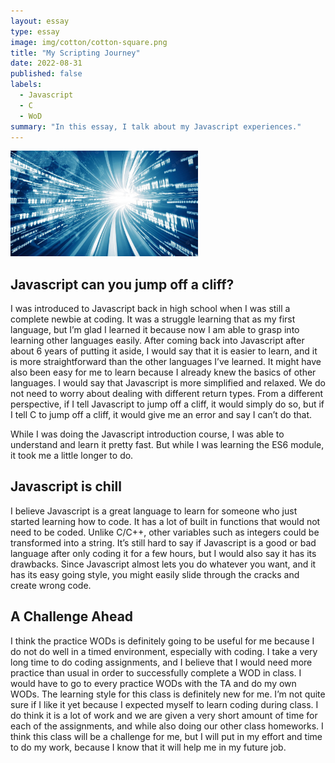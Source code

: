 ```yaml
---
layout: essay
type: essay
image: img/cotton/cotton-square.png
title: "My Scripting Journey"
date: 2022-08-31
published: false
labels:
  - Javascript
  - C
  - WoD
summary: "In this essay, I talk about my Javascript experiences."
---
```


<img width="300px" class="rounded float-start pe-4" src="../img/roadtocode.jpg">

## Javascript can you jump off a cliff?

I was introduced to Javascript back in high school when I was still a complete newbie at coding. It was a struggle learning that as my first language, but I’m glad I learned it because now I am able to grasp into learning other languages easily. After coming back into Javascript after about 6 years of putting it aside, I would say that it is easier to learn, and it is more straightforward than the other languages I’ve learned. It might have also been easy for me to learn because I already knew the basics of other languages. I would say that Javascript is more simplified and relaxed. We do not need to worry about dealing with different return types. From a different perspective, if I tell Javascript to jump off a cliff, it would simply do so, but if I tell C to jump off a cliff, it would give me an error and say I can’t do that. 

While I was doing the Javascript introduction course, I was able to understand and learn it pretty fast. But while I was learning the ES6 module, it took me a little longer to do. 

## Javascript is chill

I believe Javascript is a great language to learn for someone who just started learning how to code. It has a lot of built in functions that would not need to be coded. Unlike C/C++, other variables such as integers could be transformed into a string. It’s still hard to say if Javascript is a good or bad language after only coding it for a few hours, but I would also say it has its drawbacks. Since Javascript almost lets you do whatever you want, and it has its easy going style, you might easily slide through the cracks and create wrong code. 

## A Challenge Ahead

I think the practice WODs is definitely going to be useful for me because I do not do well in a timed environment, especially with coding. I take a very long time to do coding assignments, and I believe that I would need more practice than usual in order to successfully complete a WOD in class. I would have to go to every practice WODs with the TA and do my own WODs. The learning style for this class is definitely new for me. I’m not quite sure if I like it yet because I expected myself to learn coding during class. I do think it is a lot of work and we are given a very short amount of time for each of the assignments, and while also doing our other class homeworks. I think this class will be a challenge for me, but I will put in my effort and time to do my work, because I know that it will help me in my future job.
